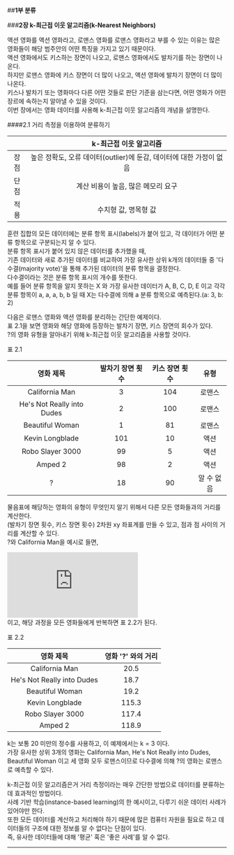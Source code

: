 ##__1부 분류__


###__2장 k-최근접 이웃 알고리즘(k-Nearest Neighbors)__

액션 영화를 액션 영화라고, 로맨스 영화를 로맨스 영화라고 부를 수 있는 이유는 많은 영화들이 해당 범주안의 어떤 특징을 가지고 있기 때문이다.  
액션 영화에서도 키스하는 장면이 나오고, 로맨스 영화에서도 발차기를 하는 장면이 나온다.  
하지만 로맨스 영화에 키스 장면이 더 많이 나오고, 액션 영화에 발차기 장면이 더 많이 나온다.  
키스나 발차기 또는 영화마다 다른 어떤 것들로 판단 기준을 삼는다면, 어떤 영화가 어떤 장르에 속하는지 알아낼 수 있을 것이다.  
이번 장에서는 영화 데이터를 사용해 k-최근접 이웃 알고리즘의 개념을 설명한다.  


####2.1 거리 측정을 이용하여 분류하기

|| k-최근접 이웃 알고리즘 |
| :---: | :---: |
| 장점 | 높은 정확도, 오류 데이터(outlier)에 둔감, 데이터에 대한 가정이 없음 |
| 단점 | 계산 비용이 높음, 많은 메모리 요구 |
| 적용 | 수치형 값, 명목형 값 |

훈련 집합의 모든 데이터에는 분류 항목 표시(labels)가 붙어 있고, 각 데이터가 어떤 분류 항목으로 구분되는지 알 수 있다.  
분류 항목 표시가 붙어 있지 않은 데이터를 추가했을 때,  
기존 데이터와 새로 추가된 데이터를 비교하여 가장 유사한 상위 k개의 데이터들 중 '다수결(majority vote)'을 통해 추가된 데이터의 분류 항목을 결정한다.  
다수결이라는 것은 분류 항목 표시의 개수를 뜻한다.  
예를 들어 분류 항목을 알지 못하는 X 와 가장 유사한 데이터가 A, B, C, D, E 이고 각각 분류 항목이 a, a, a, b, b 일 때 X는 다수결에 의해 a 분류 항목으로 예측된다.(a: 3, b: 2)  

다음은 로맨스 영화와 액션 영화를 분리하는 간단한 예제이다.  
표 2.1을 보면 영화와 해당 영화에 등장하는 발차기 장면, 키스 장면의 회수가 있다.  
?의 영화 유형을 알아내기 위해 k-최근접 이웃 알고리즘을 사용할 것이다.  

표 2.1

| 영화 제목 | 발차기 장면 횟수 | 키스 장면 횟수 | 유형 |
| :---: | :---: | :---: | :---: |
| California Man | 3 | 104 | 로맨스 |
| He's Not Really into Dudes | 2 | 100 | 로맨스 |
| Beautiful Woman | 1 | 81 | 로맨스 |
| Kevin Longblade | 101 | 10 | 액션 |
| Robo Slayer 3000 | 99 | 5 | 액션 |
| Amped 2 | 98 | 2 | 액션 |
| ? | 18 | 90 | 알 수 없음 |

물음표에 해당하는 영화의 유형이 무엇인지 알기 위해서 다른 모든 영화들과의 거리를 계산한다.  
(발차기 장면 횟수, 키스 장면 횟수) 2차원 xy 좌표계를 만들 수 있고, 점과 점 사이의 거리를 계산할 수 있다.  
?와 California Man을 예시로 들면,  

![equation](https://latex.codecogs.com/gif.latex?distance%20%3D%20%5Csqrt%7B%2818%20-%203%29%5E%202%20&plus;%20%2890%20-%20104%29%5E2%7D%20%5Capprox%2020.5)  
이고, 해당 과정을 모든 영화들에게 반복하면 표 2.2가 된다.

표 2.2

| 영화 제목 | 영화 '?' 와의 거리 |
| :---: | :---: |
| California Man | 20.5 |
| He's Not Really into Dudes | 18.7 |
| Beautiful Woman | 19.2 |
| Kevin Longblade | 115.3 |
| Robo Slayer 3000 | 117.4 |
| Amped 2 | 118.9 |

k는 보통 20 미만의 정수를 사용하고, 이 예제에서는 k = 3 이다.  
가장 유사한 상위 3개의 영화는 California Man, He's Not Really into Dudes, Beautiful Woman 이고 세 영화 모두 로맨스이므로 다수결에 의해 ?의 영화는 로맨스로 예측할 수 있다.  

k-최근접 이웃 알고리즘은거 거리 측정이라는 매우 간단한 방법으로 데이터를 분류하는 데 효과적인 방법이다.  
사례 기반 학습(instance-based learning)의 한 예시이고, 다루기 쉬운 데이터 사례가 있어야만 한다.  
또한 모든 데이터를 계산하고 처리해야 하기 때문에 많은 컴퓨터 자원을 필요로 하고 데이터들의 구조에 대한 정보를 알 수 없다는 단점이 있다.  
즉, 유사한 데이터들에 대해 '평균' 혹은 '좋은 사례'를 알 수 없다.

---